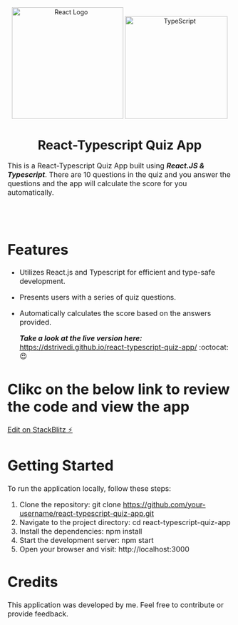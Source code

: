 
  <div align="center">
    <img title="Outlier" src="https://upload.wikimedia.org/wikipedia/commons/a/a7/React-icon.svg" alt="React Logo" width="250" />
    <img title="TypeScript" alt="TypeScript" height=230
      src="https://upload.wikimedia.org/wikipedia/commons/thumb/4/4c/Typescript_logo_2020.svg/1024px-Typescript_logo_2020.svg.png">
   </div>
  <h1 align="center">
    React-Typescript Quiz App
  </h1>

  <p><font size="3">
      This is a React-Typescript Quiz App built using <strong><em>React.JS & Typescript</em></strong>. There are 10 questions in the quiz and you answer the questions and the app will calculate the score for you automatically. </p>
      <br><br> 

# Features
* Utilizes React.js and Typescript for efficient and type-safe development.
* Presents users with a series of quiz questions.
* Automatically calculates the score based on the answers provided.

  <strong><em>Take a look at the live version here:</em></strong> https://dstrivedi.github.io/react-typescript-quiz-app/ :octocat: :heart_eyes:
 

# Clikc on the below link to review the code and view the app
[Edit on StackBlitz ⚡️](https://stackblitz.com/edit/stackblitz-starters-4xy6mq)


# Getting Started
To run the application locally, follow these steps:
1. Clone the repository: git clone https://github.com/your-username/react-typescript-quiz-app.git
2. Navigate to the project directory: cd react-typescript-quiz-app
3. Install the dependencies: npm install
4. Start the development server: npm start
5. Open your browser and visit: http://localhost:3000

# Credits
This application was developed by me. Feel free to contribute or provide feedback.
